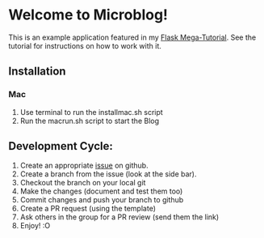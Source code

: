 # Welcome to Microblog!

This is an example application featured in my [Flask Mega-Tutorial](https://blog.miguelgrinberg.com/post/the-flask-mega-tutorial-part-i-hello-world). See the tutorial for instructions on how to work with it.

## Installation
### Mac
1. Use terminal to run the installmac.sh script
1. Run the macrun.sh script to start the Blog


## Development Cycle:
1. Create an appropriate [issue](https://github.com/JoshuaPicchioni/microblog/issues) on github.
1. Create a branch from the issue (look at the side bar).
1. Checkout the branch on your local git
1. Make the changes (document and test them too)
1. Commit changes and push your branch to github
1. Create a PR request (using the template)
1. Ask others in the group for a PR review (send them the link)
1. Enjoy! :O

